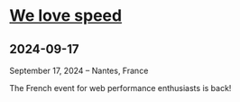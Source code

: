 # [We love speed](https://www.welovespeed.com/2024/)
      
## 2024-09-17
      
September 17, 2024 – Nantes, France

The French event for web performance enthusiasts is back!
